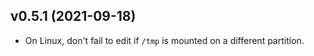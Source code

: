 ## v0.5.1 (2021-09-18)
- On Linux, don't fail to edit if `/tmp` is mounted on a different partition.
